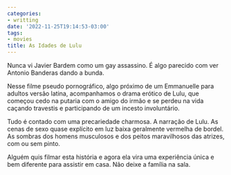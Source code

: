 ```yaml
---
categories:
- writting
date: '2022-11-25T19:14:53-03:00'
tags:
- movies
title: As Idades de Lulu
---
```


Nunca vi Javier Bardem como um gay assassino. É algo parecido com ver Antonio Banderas dando a bunda.

Nesse filme pseudo pornográfico, algo próximo de um Emmanuelle para adultos versão latina, acompanhamos o drama erótico de Lulu, que começou cedo na putaria com o amigo do irmão e se perdeu na vida caçando travestis e participando de um incesto involuntário.

Tudo é contado com uma precariedade charmosa. A narração de Lulu. As cenas de sexo quase explícito em luz baixa geralmente vermelha de bordel. As sombras dos homens musculosos e dos peitos maravilhosos das atrizes, com ou sem pinto.

Alguém quis filmar esta história e agora ela vira uma experiência única e bem diferente para assistir em casa. Não deixe a família na sala.


